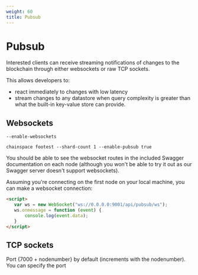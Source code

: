 ```yaml
---
weight: 60
title: Pubsub
---
```


# Pubsub

Interested clients can receive streaming notifications of changes to the blockchain through either websockets or raw TCP sockets.

This allows developers to:

* react immediately to changes with low latency
* stream changes to any datastore when query complexity is greater than what the built-in key-value store can provide.

## Websockets

`--enable-websockets`

`chainspace footest --shard-count 1 --enable-pubsub true`

You should be able to see the websocket routes in the included Swagger documentation on each node (although you won't be able to try it out as our Swagger server doesn't support websockets).

Assuming you're connecting on the first node on your local machine, you can make a websocket connection:

```html
<script>
   var ws = new WebSocket("ws://0.0.0.0:9001/api/pubsub/ws");
   ws.onmessage = function (event) {
       console.log(event.data);
   }
</script>
```



## TCP sockets

Port {7000 + nodenumber} by default (increments with the nodenumber). You can specify the port
